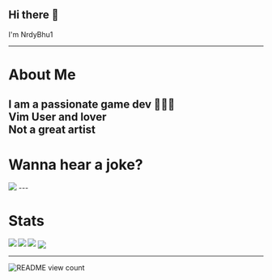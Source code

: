 ## Hi there 👋
I'm NrdyBhu1

---

# About Me
I am a passionate game dev 👨🏻‍💻   
Vim User and lover  
Not a great artist  
---
<h1>Wanna hear a joke?</h1>
<img src="https://readme-jokes.vercel.app/api?bgColor=%23073b4c&textColor=%2306d6a0&aColor=%2306d6a0&borderColor=%2306d6a0">    
---
<h1>Stats</h1>
<img src="https://github-profile-trophy.vercel.app/?username=NrdyBhu1&theme=onedark">  
<img align="center" src="http://github-readme-streak-stats.herokuapp.com?user=NrdyBhu1&theme=onedark&hide_border=true">  
<img align="left" src="https://github-readme-stats.vercel.app/api?username=NrdyBhu1&&layout=compact&count_private=true&show_icons=true&hide_border=true&include_all_commits=true&bg_color=0D1117&title_color=FFFFFF&text_color=FFFFFF&icon_color=FFFFFF">
<img align="left" src="https://github-readme-stats.vercel.app/api/top-langs/?username=NrdyBhu1&layout=compact&hide_border=true&card_width=250&bg_color=0D1117&title_color=FFFFFF&text_color=FFFFFF&icon_color=FFFFFF">  

---  

![README view count](https://api.ghprofile.me/view?username=NrdyBhu1&label=README%20views&color=0b0764)

